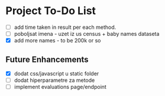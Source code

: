 # Project To-Do List

- [ ] add time taken in result per each method.
- [ ] poboljsat imena - uzet iz us census + baby names dataseta
- [x] add more names - to be 200k  or so

## Future Enhancements
- [x] dodat css/javascript u static folder
- [ ] dodat hiperparametre za metode
- [ ] implement evaluations page/endpoint
